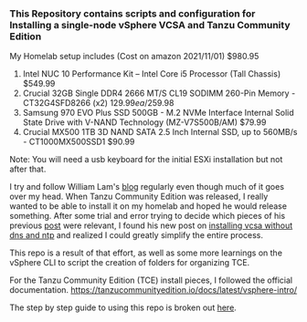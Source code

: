 ### This Repository contains scripts and configuration for Installing a single-node vSphere VCSA and Tanzu Community Edition

My Homelab setup includes (Cost on amazon 2021/11/01) $980.95

1. Intel NUC 10 Performance Kit – Intel Core i5 Processor (Tall Chassis) $549.99
1. Crucial 32GB Single DDR4 2666 MT/S CL19 SODIMM 260-Pin Memory - CT32G4SFD8266 (x2) $129.99ea/$259.98
1. Samsung 970 EVO Plus SSD 500GB - M.2 NVMe Interface Internal Solid State Drive with V-NAND Technology (MZ-V7S500B/AM) $79.99
1. Crucial MX500 1TB 3D NAND SATA 2.5 Inch Internal SSD, up to 560MB/s - CT1000MX500SSD1 $90.99

Note: You will need a usb keyboard for the initial ESXi installation but not after that.

I try and follow William Lam's [blog](https://williamlam.com) regularly even though much of it goes over my head. When Tanzu Community Edition was released, I really wanted to be able to install it on my homelab and hoped he would release something. After some trial and error trying to decide which pieces of his previous [post](https://williamlam.com/2020/11/complete-vsphere-with-tanzu-homelab-with-just-32gb-of-memory.html) were relevant, I found his new post on [installing vcsa without dns and ntp](https://williamlam.com/2021/10/can-you-really-deploy-the-vcenter-server-appliance-vcsa-without-dns-and-ntp.html) and realized I could greatly simplify the entire process.

This repo is a result of that effort, as well as some more learnings on the vSphere CLI to script the creation of folders for organizing TCE.

For the Tanzu Community Edition (TCE) install pieces, I followed the official documentation. https://tanzucommunityedition.io/docs/latest/vsphere-intro/

The step by step guide to using this repo is broken out [here](lightning-lab-steps.md).
